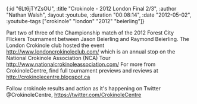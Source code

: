 {:id "6Lt6jTYZsOU",
 :title "Crokinole - 2012 London Final 2/3",
 :author "Nathan Walsh",
 :layout :youtube,
 :duration "00:08:14",
 :date "2012-05-02",
 :youtube-tags ["crokinole" "london" "2012" "beierling"]}


Part two of three of the Championship match of the 2012 Forest City Flickers Tournament between Jason Beierling and Raymond Beierling. The London Crokinole club hosted the event http://www.londoncrokinoleclub.com/ which is an annual stop on the National Crokinole Association (NCA) Tour http://www.nationalcrokinoleassociation.com/ For more from CrokinoleCentre, find full tournament previews and reviews at http://crokinolecentre.blogspot.ca

Follow crokinole results and action as it's happening on Twitter @CrokinoleCentre, https://twitter.com/CrokinoleCentre
